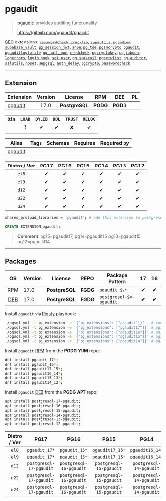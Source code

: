# pgaudit


> [pgaudit](https://github.com/pgaudit/pgaudit): provides auditing functionality
>
> https://github.com/pgaudit/pgaudit





[SEC](/sec) extensions: [`passwordcheck_cracklib`](/passwordcheck_cracklib), [`supautils`](/supautils), [`pgsodium`](/pgsodium), [`supabase_vault`](/supabase_vault), [`pg_session_jwt`](/pg_session_jwt), [`anon`](/anon), [`pg_tde`](/pg_tde), [`pgsmcrypto`](/pgsmcrypto), [`pgaudit`](/pgaudit), [`pgauditlogtofile`](/pgauditlogtofile), [`pg_auth_mon`](/pg_auth_mon), [`credcheck`](/credcheck), [`pgcryptokey`](/pgcryptokey), [`pg_jobmon`](/pg_jobmon), [`logerrors`](/logerrors), [`login_hook`](/login_hook), [`set_user`](/set_user), [`pg_snakeoil`](/pg_snakeoil), [`pgextwlist`](/pgextwlist), [`pg_auditor`](/pg_auditor), [`sslutils`](/sslutils), [`noset`](/noset), [`sepgsql`](/sepgsql), [`auth_delay`](/auth_delay), [`pgcrypto`](/pgcrypto), [`passwordcheck`](/passwordcheck)


-------
## Extension


| Extension | Version | License | RPM | DEB | PL |
|-----------|:-------:|:-------:|:---:|:---:|:--:|
| [pgaudit](https://github.com/pgaudit/pgaudit) | 17.0 | **<span class="tcblue">PostgreSQL</span>** | **<span class="tccyan">PGDG</span>** | **<span class="tccyan">PGDG</span>** |  |



| `Bin` | `LOAD` | `DYLIB` | `DDL` | `TRUST` | `RELOC` |
|:-----:|:------:|:-------:|:-----:|:-------:|:-------:|
|  | <span class="tcred">❗</span> | <span class="tcblue">✔</span> | <span class="tcblue">✔</span> | <span class="tcwarn">✘</span> | <span class="tcblue">✔</span> |



| Alias | Tags | Schemas | Requires | Required by |
|-------|------|---------|----------|-------------|
| [pgaudit](/pgaudit) |  |  |  |  |



| Distro / Ver | PG17 | PG16 | PG15 | PG14 | PG13 | PG12 |
|:------------:|:----:|:----:|:----:|:----:|:----:|:----:|
| `el8` | <span class="tcblue">✔</span> | <span class="tcblue">✔</span> | <span class="tcwarn">✔</span> | <span class="tcwarn">✔</span> | <span class="tcwarn">✔</span> | <span class="tcwarn">✔</span> |
| `el9` | <span class="tcblue">✔</span> | <span class="tcblue">✔</span> | <span class="tcwarn">✔</span> | <span class="tcwarn">✔</span> | <span class="tcwarn">✔</span> | <span class="tcwarn">✔</span> |
| `d12` | <span class="tcblue">✔</span> | <span class="tcblue">✔</span> | <span class="tcblue">✔</span> | <span class="tcblue">✔</span> | <span class="tcblue">✔</span> | <span class="tcblue">✔</span> |
| `u22` | <span class="tcblue">✔</span> | <span class="tcblue">✔</span> | <span class="tcblue">✔</span> | <span class="tcblue">✔</span> | <span class="tcblue">✔</span> | <span class="tcblue">✔</span> |
| `u24` | <span class="tcblue">✔</span> | <span class="tcblue">✔</span> | <span class="tcblue">✔</span> | <span class="tcblue">✔</span> | <span class="tcblue">✔</span> | <span class="tcblue">✔</span> |



```bash
shared_preload_libraries = 'pgaudit'; # add this extension to postgresql.conf
```



```sql
CREATE EXTENSION pgaudit;
```
> **Comment**: pg15=pgaudit17, pg14=pgaudit16 pg13=pgaudit15 pg12=pgaudit14
-----------


## Packages


| OS | Version | License | REPO | Package Pattern | 17 | 16 | 15 | 14 | 13 | 12 | Dependency |
|:--:|---------|:-------:|:----:|-----------------|:--:|:--:|:--:|:--:|:--:|:--:|------------|
| [RPM](/rpm) | 17.0 | **<span class="tcblue">PostgreSQL</span>** | **<span class="tccyan">PGDG</span>** | `pgaudit_$v*` | **<span class="tccyan">✔</span>** | **<span class="tccyan">✔</span>** | **<span class="tccyan">✔</span>** | **<span class="tccyan">✔</span>** | **<span class="tccyan">✔</span>** | **<span class="tccyan">✔</span>** |  |
| [DEB](/deb) | 17.0 | **<span class="tcblue">PostgreSQL</span>** | **<span class="tccyan">PGDG</span>** | `postgresql-$v-pgaudit` | **<span class="tccyan">✔</span>** | **<span class="tccyan">✔</span>** | **<span class="tccyan">✔</span>** | **<span class="tccyan">✔</span>** | **<span class="tccyan">✔</span>** | **<span class="tccyan">✔</span>** |  |



Install `pgaudit` via [Pigsty](https://pigsty.io/docs/pgext/usage/install/) playbook:

```bash
./pgsql.yml -t pg_extension -e '{"pg_extensions": ["pgaudit"]}'   # common case
./pgsql.yml -t pg_extension -e '{"pg_extensions": ["pgaudit17"]}' # pg15 @ el
./pgsql.yml -t pg_extension -e '{"pg_extensions": ["pgaudit16"]}' # pg14 @ el
./pgsql.yml -t pg_extension -e '{"pg_extensions": ["pgaudit15"]}' # pg13 @ el
./pgsql.yml -t pg_extension -e '{"pg_extensions": ["pgaudit14"]}' # pg12 @ el
```


Install `pgaudit` [RPM](/rpm) from the **<span class="tccyan">PGDG</span>** **YUM** repo:

```bash
dnf install pgaudit_17*;
dnf install pgaudit_16*;
dnf install pgaudit17_15*;
dnf install pgaudit16_14*;
dnf install pgaudit15_13*;
dnf install pgaudit14_12*;
```


Install `pgaudit` [DEB](/deb) from the **<span class="tccyan">PGDG</span>** **APT** repo:

```bash
apt install postgresql-17-pgaudit;
apt install postgresql-16-pgaudit;
apt install postgresql-15-pgaudit;
apt install postgresql-14-pgaudit;
apt install postgresql-13-pgaudit;
apt install postgresql-12-pgaudit;
```




| Distro / Ver | PG17 | PG16 | PG15 | PG14 | PG13 | PG12 |
|:------------:|:----:|:----:|:----:|:----:|:----:|:----:|
| `el8` | `pgaudit_17*` | `pgaudit_16*` | `pgaudit17_15*` | `pgaudit16_14*` | `pgaudit15_13*` | `pgaudit14_12*` |
| `el9` | `pgaudit_17*` | `pgaudit_16*` | `pgaudit17_15*` | `pgaudit16_14*` | `pgaudit15_13*` | `pgaudit14_12*` |
| `d12` | `postgresql-17-pgaudit` | `postgresql-16-pgaudit` | `postgresql-15-pgaudit` | `postgresql-14-pgaudit` | `postgresql-13-pgaudit` | `postgresql-12-pgaudit` |
| `u22` | `postgresql-17-pgaudit` | `postgresql-16-pgaudit` | `postgresql-15-pgaudit` | `postgresql-14-pgaudit` | `postgresql-13-pgaudit` | `postgresql-12-pgaudit` |
| `u24` | `postgresql-17-pgaudit` | `postgresql-16-pgaudit` | `postgresql-15-pgaudit` | `postgresql-14-pgaudit` | `postgresql-13-pgaudit` | `postgresql-12-pgaudit` |





